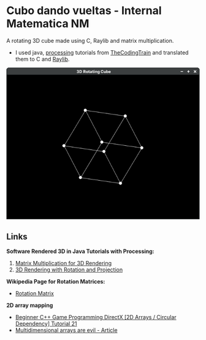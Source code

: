 # Cubo dando vueltas - Internal Matematica NM
A rotating 3D cube made using C, Raylib and matrix multiplication.

- I used java, [processing](https://processing.org/) tutorials from [TheCodingTrain](https://www.youtube.com/c/TheCodingTrain) and translated them to C and [Raylib](https://www.raylib.com/).

![CUBE](cube.png)

## Links

**Software Rendered 3D in Java Tutorials with Processing:**
1. [Matrix Multiplication for 3D Rendering](https://www.youtube.com/watch?v=tzsgS19RRc8)
2. [3D Rendering with Rotation and Projection](https://www.youtube.com/watch?v=p4Iz0XJY-Qk)

**Wikipedia Page for Rotation Matrices:**
- [Rotation Matrix](https://en.wikipedia.org/wiki/Rotation_matrix)

**2D array mapping**
- [Beginner C++ Game Programming DirectX [2D Arrays / Circular Dependency] Tutorial 21](https://www.youtube.com/watch?v=Zbw58vTotok&ab_channel=ChiliTomatoNoodle)
- [Multidimensional arrays are evil - Article](http://www.cplusplus.com/forum/articles/17108/)
